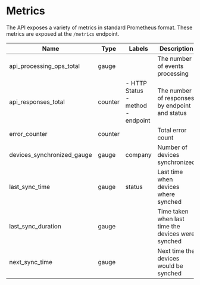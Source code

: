 # Metrics

The API exposes a variety of metrics in standard Prometheus format.  These metrics are exposed at the `/metrics` endpoint.

| Name                       | Type    | Labels                                   | Description                                        |
| -------------------------- | ------- | ---------------------------------------- | -------------------------------------------------- |
| api_processing_ops_total   | gauge   |                                          | The number of events processing                    |
| api_responses_total        | counter | - HTTP Status<br/>- method<br>- endpoint | The number of responses by endpoint and status     |
| error_counter              | counter |                                          | Total error count                                  |
| devices_synchronized_gauge | gauge   | company                                  | Number of devices synchronized                     |
| last_sync_time             | gauge   | status                                   | Last time when devices where synched               |
| last_sync_duration         | gauge   |                                          | Time taken when last time the devices were synched |
| next_sync_time             | gauge   |                                          | Next time the devices would be synched             |